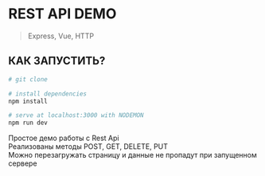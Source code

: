# REST API DEMO

> Express, Vue, HTTP

## КАК ЗАПУСТИТЬ?

``` bash
# git clone

# install dependencies
npm install

# serve at localhost:3000 with NODEMON
npm run dev

```

Простое демо работы с Rest Api <br>
Реализованы методы POST, GET, DELETE, PUT<br>
Можно перезагружать страницу и данные не пропадут при запущенном сервере<br>



